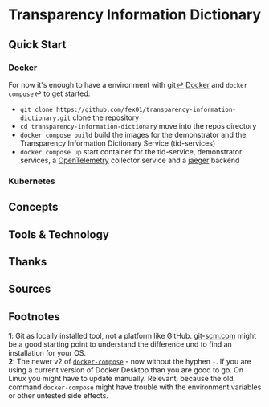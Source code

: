 # Transparency Information Dictionary

## Quick Start

### Docker

For now it's enough to have a environment with git[↩](#a1) [Docker](https://www.docker.com) and `docker compose`[↩](#a2) to get started:

- `git clone https://github.com/fex01/transparency-information-dictionary.git` clone the repository
- `cd transparency-information-dictionary` move into the repos directory
- `docker compose build` build the images for the demonstrator and the Transparency Information Dictionary Service (tid-services)
- `docker compose up` start container for the tid-service, demonstrator services, a [OpenTelemetry](https://opentelemetry.io) collector service and a [jaeger](https://www.jaegertracing.io) backend

### Kubernetes

## Concepts

## Tools & Technology

## Thanks

## Sources

## Footnotes

<b id="f1">1</b>: Git as locally installed tool, not a platform like GitHub. [git-scm.com](https://git-scm.com) might be a good starting point to understand the difference und to find an installation for your OS.  
<b id="f1">2</b>: The newer v2 of [`docker-compose`](https://docs.docker.com/compose/) - now without the hyphen `-`. If you are using a current version of Docker Desktop than you are good to go. On Linux you might have to update manually. Relevant, because the old command `docker-compose` might have trouble with the environment variables or other untested side effects.
